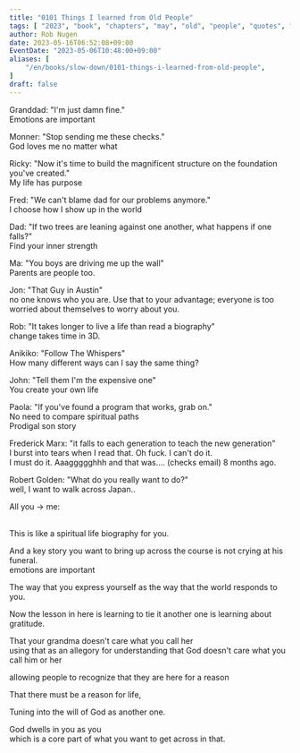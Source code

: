 ```yaml
---
title: "0101 Things I learned from Old People"
tags: [ "2023", "book", "chapters", "may", "old", "people", "quotes", "structure", "otter" ]
author: Rob Nugen
date: 2023-05-16T06:52:08+09:00
EventDate: "2023-05-06T10:48:00+09:00"
aliases: [
    "/en/books/slow-down/0101-things-i-learned-from-old-people",
]
draft: false
---
```



Granddad: "I'm just damn fine."
<br>Emotions are important

Monner: "Stop sending me these checks."
<br>God loves me no matter what

Ricky: "Now it's time to build the magnificent structure on the foundation you've created."
<br>My life has purpose

Fred: "We can't blame dad for our problems anymore."
<br>I choose how I show up in the world

Dad: "If two trees are leaning against one another, what happens if one falls?"
<br>Find your inner strength

Ma: "You boys are driving me up the wall"
<br>Parents are people too.

Jon: "That Guy in Austin"
<br>no one knows who you are.  Use that to your advantage; everyone is too worried about themselves to worry about you.

Rob: "It takes longer to live a life than read a biography"
<br>change takes time in 3D.

Anikiko: "Follow The Whispers"
<br>How many different ways can I say the same thing?

John: "Tell them I'm the expensive one"
<br>You create your own life

Paola: "If you've found a program that works, grab on."
<br>No need to compare spiritual paths
<br>Prodigal son story

Frederick Marx: "it falls to each generation to teach the new generation"
<br>I burst into tears when I read that.  Oh fuck.  I can't do it.  
I must do it.  Aaaggggghhh  and that was.... (checks email) 8 months ago.

Robert Golden: "What do you really want to do?"
<br>well, I want to walk across Japan..

All you -> me:

<br>This is like a spiritual life biography for you.

And a key story you want to bring up across the course is not crying at his funeral.
<br>emotions are important

The way that you express yourself as the way that the world responds to you.

Now the lesson in here is learning to tie it another
one is learning about gratitude.

That your grandma doesn't care what you call her
<br>using that as an allegory for understanding that
God doesn't care what you call him or her

allowing people to recognize that they are here for a reason

That there must be a reason for life,

Tuning into the will of God as another one.

God dwells in you as you
<br>which is a core part of what you want to get across in that.
